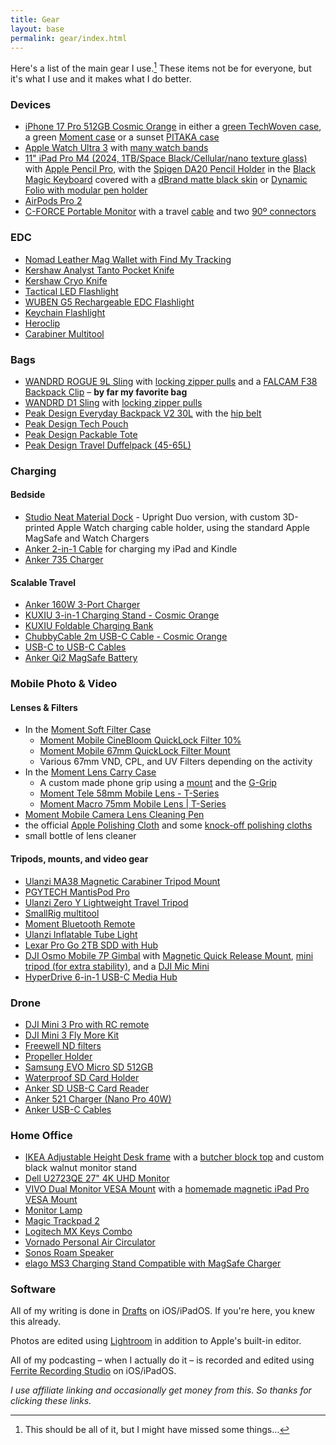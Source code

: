 ```yaml
---
title: Gear
layout: base
permalink: gear/index.html
---
```


Here's a list of the main gear I use.[^missed] These items not be for everyone, but it's what I use and it makes what I do better.
[^missed]: This should be all of it, but I might have missed some things…

### Devices
- [iPhone 17 Pro 512GB Cosmic Orange](https://store.apple.com/xc/product/MG7P4LL/A) in either a [green TechWoven case](https://store.apple.com/xc/product/MGF74LL/A), a green [Moment case](https://www.shopmoment.com/products/camera-case-for-iphone-17) or a sunset [PITAKA case](https://amzn.to/4gQFqOs) 
- [Apple Watch Ultra 3](https://www.apple.com/shop/product/Z0YQ?option.watch_cases=MF1V4LW/A&option.watch_bands=MFTD4AM/A&preSelect=true) with [many watch bands](https://www.nahumck.me/watch-band-collection/)
- [11" iPad Pro M4 (2024, 1TB/Space Black/Cellular/nano texture glass)](https://store.apple.com/xc/product/MWRP3LL/A) with [Apple Pencil Pro](https://store.apple.com/xc/product/MX2D3AM/A), with the [Spigen DA20 Pencil Holder](https://amzn.to/3LXIDNH) in the [Black Magic Keyboard](https://store.apple.com/xc/product/MWR23LL/A) covered with a [dBrand matte black skin](https://dbrand.com/shop/skins/magic-keyboard-for-ipad-pro-11-m4-skins) or [Dynamic Folio with modular pen holder](https://www.moft.us/products/dynamic-folio?variant=41648184164439)
- [AirPods Pro 2](https://amzn.to/3BzHlXI)
- [C-FORCE Portable Monitor](https://amzn.to/3WCcnTu) with a travel [cable](https://amzn.to/3C2BHui) and two [90º connectors](https://amzn.to/3BZnFJV)

### EDC
- [Nomad Leather Mag Wallet with Find My Tracking](https://nomadgoods.com/products/slim-wallet-horween-rustic-brown)
- [Kershaw Analyst Tanto Pocket Knife](https://amzn.to/3DawPmV)
- [Kershaw Cryo Knife](https://amzn.to/43lgJBG)
- [Tactical LED Flashlight](https://amzn.to/3WlBt9N)
- [WUBEN G5 Rechargeable EDC Flashlight](https://amzn.to/4ejjBGo)
- [Keychain Flashlight](https://amzn.to/47sDEyX)
- [Heroclip ](https://amzn.to/43UhDIT)
- [Carabiner Multitool](https://amzn.to/4oCygQF)

### Bags
- [WANDRD ROGUE 9L Sling](https://amzn.to/3ZIp17E) with [locking zipper pulls](https://amzn.to/3G9bmQg) and a [FALCAM F38 Backpack Clip](https://amzn.to/4lfAvaS) – **by far my favorite bag**
- [WANDRD D1 Sling](https://amzn.to/43lDcS3) with [locking zipper pulls](https://amzn.to/3G9bmQg)
- [Peak Design Everyday Backpack V2 30L](https://www.peakdesign.com/products/everyday-backpack) with the [hip belt](https://www.peakdesign.com/products/everyday-hip-belt)
- [Peak Design Tech Pouch](https://www.peakdesign.com/products/tech-pouch)
- [Peak Design Packable Tote](https://www.peakdesign.com/products/packable-tote)
- [Peak Design Travel Duffelpack (45-65L)](https://www.peakdesign.com/products/travel-duffelpack)

### Charging 
#### Bedside
- [Studio Neat Material Dock](https://www.studioneat.com/products/materialdock) - Upright Duo version, with custom 3D-printed Apple Watch charging cable holder, using the standard Apple MagSafe and Watch Chargers
- [Anker 2-in-1 Cable](https://amzn.to/4gjcXQp) for charging my iPad and Kindle
- [Anker 735 Charger](https://amzn.to/3hW4Znj)

#### Scalable Travel
- [Anker 160W 3-Port Charger](https://amzn.to/4hyyDtk)
- [KUXIU 3-in-1 Charging Stand - Cosmic Orange](https://kuxiu.co/products/kuxiu-x40-turbo-stand-cosmic-orange)
- [KUXIU Foldable Charging Bank ](https://amzn.to/4875K4R)
- [ChubbyCable 2m USB-C Cable - Cosmic Orange](https://chubbycable.com/products/new-fashion-240w-anodizing-new-color-fast-charging-cable-for-new-iphone-17)
- [USB-C to USB-C Cables](https://amzn.to/47a2IMf)
- [Anker Qi2 MagSafe Battery](https://amzn.to/3Zx9fLK)

### Mobile Photo & Video
#### Lenses & Filters
- In the [Moment Soft Filter Case](https://amzn.to/4edswsz)
	- [Moment Mobile CineBloom QuickLock Filter 10%](https://www.shopmoment.com/products/cinebloom-quicklock-filter-for-iphone-15-pro-pro-max)
	- [Moment Mobile 67mm QuickLock Filter Mount](https://www.shopmoment.com/products/67mm-quicklock-filter-mount-for-iphone-17)
	- Various 67mm VND, CPL, and UV Filters depending on the activity
- In the [Moment Lens Carry Case](https://amzn.to/4kUhQBV)
	- A custom made phone grip using a [mount](https://amzn.to/4eeg9g6) and the [G-Grip](https://ggrip.com)
	- [Moment Tele 58mm Mobile Lens - T-Series](https://www.shopmoment.com/products/58mm-tele-lens?variant=48040445182267)
	- [Moment Macro 75mm Mobile Lens | T-Series](https://www.shopmoment.com/products/75mm-macro-mobile-lens-t-series)
- [Moment Mobile Camera Lens Cleaning Pen](https://www.shopmoment.com/products/lens-pen/lens-pen)
- the official [Apple Polishing Cloth](https://amzn.to/3YPbjOg) and some [knock-off polishing cloths](https://amzn.to/3GhJ97f)
- small bottle of lens cleaner
#### Tripods, mounts, and video gear
- [Ulanzi MA38 Magnetic Carabiner Tripod Mount](https://amzn.to/4nwbhql)
- [PGYTECH MantisPod Pro](https://www.bhphotovideo.com/c/product/1645235-REG/pgytech_p_cg_020_mantispod_pro_vlogging_tripod.html)
- [Ulanzi Zero Y Lightweight Travel Tripod](https://www.ulanzi.com/collections/best-seller/products/ulanzi-coman-lightweight-travel-tripod)
- [SmallRig multitool](https://amzn.to/3VolB4P)
- [Moment Bluetooth Remote](https://www.shopmoment.com/products/moment-bluetooth-remote/v2)
- [Ulanzi Inflatable Tube Light](https://amzn.to/3P5AyId)
- [Lexar Pro Go 2TB SDD with Hub](https://amzn.to/49HSVgb)
- [DJI Osmo Mobile 7P Gimbal](https://amzn.to/4jXEjg9) with [Magnetic Quick Release Mount](https://amzn.to/44mLklX), [mini tripod (for extra stability)](https://amzn.to/4kRLTKx), and a [DJI Mic Mini](https://amzn.to/4narB0c)
- [HyperDrive 6-in-1 USB-C Media Hub](https://amzn.to/48DRihQ)

### Drone
- [DJI Mini 3 Pro with RC remote](https://amzn.to/3GdZ4Dv)
- [DJI Mini 3 Fly More Kit](https://amzn.to/3YRikOn)
- [Freewell ND filters](https://amzn.to/3YFzDls)
- [Propeller Holder](https://amzn.to/3YPw9wG)
- [Samsung EVO Micro SD 512GB](https://amzn.to/3YKDDRM)
- [Waterproof SD Card Holder](https://amzn.to/3YL7Yjc)
- [Anker SD USB-C Card Reader](https://amzn.to/3hOqgPN)
- [Anker 521 Charger (Nano Pro 40W)](https://amzn.to/3n9T47T)
- [Anker USB-C Cables](https://amzn.to/42q5clg)

### Home Office

- [IKEA Adjustable Height Desk frame](https://www.ikea.com/us/en/p/idasen-sit-stand-underframe-for-table-top-dark-gray-20412175/) with a [butcher block top](https://www.lowes.com/pd/Sparrow-Peak-Acacia-5-ft-x-30-in-Ebony/5001792701) and custom black walnut monitor stand
- [Dell U2723QE 27" 4K UHD Monitor](https://amzn.to/3QZCTWA)
- [VIVO Dual Monitor VESA Mount](https://amzn.to/33Gbgfm) with a [homemade magnetic iPad Pro VESA Mount](https://nahumck.me/homemade-ipad-pro-magnetic-vesa-mount/)
- [Monitor Lamp](https://amzn.to/3CYyk5b)
- [Magic Trackpad 2](https://amzn.to/3zP56Ea)
- [Logitech MX Keys Combo](https://amzn.to/44oRoKB)
- [Vornado Personal Air Circulator](https://amzn.to/40c4sk6)
- [Sonos Roam Speaker](https://amzn.to/3POPkmp)
- [elago MS3 Charging Stand Compatible with MagSafe Charger](https://amzn.to/3SZTvzq)

### Software

All of my writing is done in [Drafts](https://apps.apple.com/us/app/drafts/id1236254471?uo=4&at=1001l4VZ) on iOS/iPadOS. If you're here, you knew this already. 

Photos are edited using [Lightroom](https://apps.apple.com/us/app/adobe-lightroom-for-ipad/id804177739) in addition to Apple's built-in editor.

All of my podcasting – when I actually do it – is recorded and edited using [Ferrite Recording Studio](https://apps.apple.com/us/app/ferrite-recording-studio/id1018780185) on iOS/iPadOS.


<em>I use affiliate linking and occasionally get money from this. So thanks for clicking these links.</em>
